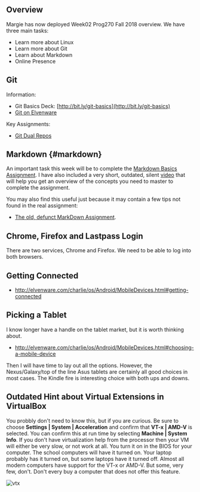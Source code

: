 ## Overview

Margie has now deployed Week02 Prog270 Fall 2018 overview. We have three main tasks:

* Learn more about Linux
* Learn more about Git
* Learn about Markdown
* Online Presence

## Git

Information:

- Git Basics Deck: [http://bit.ly/git-basics](http://bit.ly/git-basics)
- [Git on Elvenware][git-elf]

Key Assignments:

- [Git Dual Repos][git-dual-repos]

## Markdown {#markdown}

An important task this week will be to complete the [Markdown Basics Assignment][mdbas]. I have also included a very short, outdated, silent [video](http://youtu.be/YZUruYmEFG0) that will help you get an overview of the concepts you need to master to complete the assignment.

You may also find this useful just because it may contain a few tips not found in the real assignment:

- [The old, defunct MarkDown Assignment](http://bit.ly/old-markdown-text).

## Chrome, Firefox and Lastpass Login

There are two services, Chrome and Firefox. We need to be able to log into both browsers.

## Getting Connected

- <http://elvenware.com/charlie/os/Android/MobileDevices.html#getting-connected>

## Picking a Tablet

I know longer have a handle on the tablet market, but it is worth thinking about.

- <http://elvenware.com/charlie/os/Android/MobileDevices.html#choosing-a-mobile-device>

Then I will have time to lay out all the options. However, the Nexus/Galaxy/top of the line Asus tablets are certainly all good choices in most cases. The Kindle fire is interesting choice with both ups and downs.

## Outdated Hint about Virtual Extensions in VirtualBox

You probbly don't need to know this, but if you are curious. Be sure to choose **Settings | System | Acceleration** and confirm that **VT-x | AMD-V** is selected. You can confirm this at run time by selecting **Machine | System Info**. If you don't have virtualization help from the processor then your VM will either be very slow, or not work at all. You turn it on in the BIOS for your computer. The school computers will have it turned on. Your laptop probably has it turned on, but some laptops have it turned off. Almost all modern computers have support for the VT-x or AMD-V. But some, very few, don't. Don't every buy a computer that does not offer this feature.

![vtx](https://s3.amazonaws.com/bucket01.elvenware.com/images/VirtualBoxVtxInfoAndroid.png)

<!----------->
<!-- Links -->
<!----------->

[git-elf]: http://www.elvenware.com/charlie/development/git/
[git-dual-repos]: http://www.ccalvert.net/books/CloudNotes/Assignments/GitDualRepos.html
[mdbas]: http://www.ccalvert.net/books/CloudNotes/Assignments/MarkdownBasics.html
